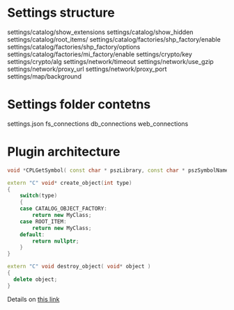 # Settings structure

settings/catalog/show_extensions
settings/catalog/show_hidden
settings/catalog/root_items/
settings/catalog/factories/shp_factory/enable
settings/catalog/factories/shp_factory/options
settings/catalog/factories/mi_factory/enable
settings/crypto/key
settings/crypto/alg
settings/network/timeout
settings/network/use_gzip
settings/network/proxy_url
settings/network/proxy_port
settings/map/background

# Settings folder contetns

settings.json
fs_connections
db_connections
web_connections

# Plugin architecture

```cpp
void *CPLGetSymbol( const char * pszLibrary, const char * pszSymbolName )

extern "C" void* create_object(int type)
{
    switch(type)
    {
    case CATALOG_OBJECT_FACTORY:
        return new MyClass;
    case ROOT_ITEM:
        return new MyClass;
    default:
        return nullptr;
    }
}

extern "C" void destroy_object( void* object )
{
  delete object;
}
```

Details on [this link](http://stackoverflow.com/a/497158/2901140)
